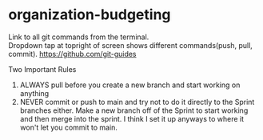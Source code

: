 # organization-budgeting

Link to all git commands from the terminal.  
Dropdown tap at topright of screen shows different commands(push, pull, commit).
https://github.com/git-guides

Two Important Rules
  1)  ALWAYS pull before you create a new branch and start working on anything
  2)  NEVER commit or push to main and try not to do it directly to the Sprint branches either.
      Make a new branch off of the Sprint to start working and then merge into the sprint.
      I think I set it up anyways to where it won't let you commit to main.
